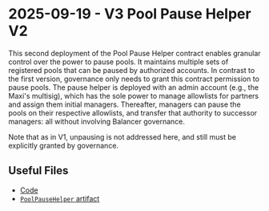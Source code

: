 # 2025-09-19 - V3 Pool Pause Helper V2

This second deployment of the Pool Pause Helper contract enables granular control over the power to pause pools. It maintains multiple sets of registered pools that can be paused by authorized accounts. In contrast to the first version, governance only needs to grant this contract permission to pause pools. The pause helper is deployed with an admin account (e.g., the Maxi's multisig), which has the sole power to manage allowlists for partners and assign them initial managers. Thereafter, managers can pause the pools on their respective allowlists, and transfer that authority to successor managers: all without involving Balancer governance.

Note that as in V1, unpausing is not addressed here, and still must be explicitly granted by governance.

## Useful Files

- [Code](https://github.com/balancer/balancer-v3-monorepo/commit/2a73ff06cfe55482bdebc37ee74ca3b93d9ea062)
- [`PoolPauseHelper` artifact](./artifact/PoolPauseHelper.json)
